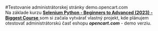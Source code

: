 #Testovanie administrátorskej stránky demo.opencart.com
<br>
Na základe kurzu [**Selenium Python - Beginners to Advanced (2023) - Biggest Course** ](https://www.youtube.com/playlist?list=PLsjUcU8CQXGEe8D7ZVJnANklJEHeqjBul) som si začala vytvárať vlastný projekt, kde plánujem otestovať administrátorskú časť eshopu ***opencart.com*** - demo verziu. 
